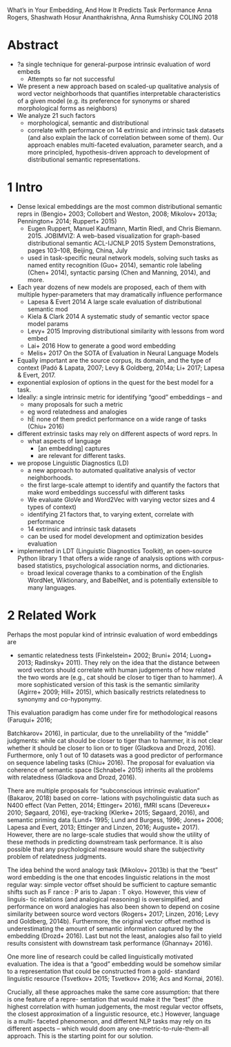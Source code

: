 What’s in Your Embedding, And How It Predicts Task Performance 
Anna Rogers, Shashwath Hosur Ananthakrishna, Anna Rumshisky 
COLING 2018

# Abstract

* ?a single technique for general-purpose intrinsic evaluation of word embeds
  * Attempts so far not successful
* We present a new approach
  based on scaled-up qualitative analysis of word vector neighborhoods that
  quantifies interpretable characteristics of a given model
  (e.g. its preference for synonyms or shared morphological forms as neighbors)
* We analyze 21 such factors
  * morphological, semantic and distributional
  * correlate with performance on 14 extrinsic and intrinsic task datasets
  (and also explain the lack of correlation between some of them). Our approach
  enables multi-faceted evaluation, parameter search, and
  a more principled, hypothesis-driven approach to development of
  distributional semantic representations.

# 1 Intro

* Dense lexical embeddings are the most common distributional semantic reprs in
  (Bengio+ 2003; Collobert and Weston, 2008; Mikolov+ 2013a; Pennington+ 2014;
  Ruppert+ 2015)
  * Eugen Ruppert, Manuel Kaufmann, Martin Riedl, and Chris Biemann. 2015.
    JOBIMVIZ: A web-based visualization for graph-based distributional semantic
    ACL-IJCNLP 2015 System Demonstrations, pages 103–108, Beijing, China, July
  * used in task-specific neural network models, solving such tasks as
    named entity recognition (Guo+ 2014), semantic role labeling (Chen+ 2014),
    syntactic parsing (Chen and Manning, 2014), and more.
* Each year dozens of new models are proposed, each of them with multiple
  hyper-parameters that may dramatically influence performance
  * Lapesa & Evert 2014 A large scale evaluation of distributional semantic mod
  * Kiela & Clark 2014 A systematic study of semantic vector space model params
  * Levy+ 2015 Improving distributional similarity with lessons from word embed
  * Lai+ 2016 How to generate a good word embedding
  * Melis+ 2017 On the SOTA of Evaluation in Neural Language Models
* Equally important are the source corpus, its domain, and the type of context
  (Padó & Lapata, 2007; Levy & Goldberg, 2014a; Li+ 2017; Lapesa & Evert, 2017.
* exponential explosion of options in the quest for the best model for a task.
* Ideally: a single intrinsic metric for identifying “good” embeddings – and
  * many proposals for such a metric
  * eg word relatedness and analogies
  * hE none of them predict performance on a wide range of tasks (Chiu+ 2016)
* different extrinsic tasks may rely on different aspects of word reprs. In
  * what aspects of language
    * [an embedding] captures
    * are relevant for different tasks.
* we propose Linguistic Diagnostics (LD)
  * a new approach to automated qualitative analysis of vector neighborhoods.
  * the first large-scale attempt to identify and quantify the factors that
    make word embeddings successful with different tasks
  * We evaluate GloVe and Word2Vec with varying vector sizes and 4 types of
    context)
  * identifying 21 factors that, to varying extent, correlate with performance
  * 14 extrinsic and intrinsic task datasets
  * can be used  for model development and optimization besides evaluation
* implemented in LDT (Linguistic Diagnostics Toolkit),
  an open-source Python library 1 that offers
  a wide range of analysis options with
  corpus-based statistics, psychological association norms, and dictionaries.
  * broad lexical coverage thanks to a combination of the English WordNet,
    Wiktionary, and BabelNet, and is potentially extensible to many languages.

# 2 Related Work

Perhaps the most popular kind of intrinsic evaluation of word embeddings are
* semantic relatedness tests
  (Finkelstein+ 2002; Bruni+ 2014; Luong+ 2013; Radinsky+ 2011). They rely on
the idea that the distance between word vectors should correlate with human judgements of how related
the two words are (e.g., cat should be closer to tiger than to hammer). A more sophisticated version
of this task is the semantic similarity (Agirre+ 2009; Hill+ 2015), which basically restricts
relatedness to synonymy and co-hyponymy.

This evaluation paradigm has come under fire for methodological reasons (Faruqui+ 2016;

Batchkarov+ 2016), in particular, due to the unreliability of the “middle” judgments: while cat
should be closer to tiger than to hammer, it is not clear whether it should be closer to lion or to tiger
(Gladkova and Drozd, 2016). Furthermore, only 1 out of 10 datasets was a good predictor of performance
on sequence labeling tasks (Chiu+ 2016). The proposal for evaluation via coherence of semantic
space (Schnabel+ 2015) inherits all the problems with relatedness (Gladkova and Drozd, 2016).

There are multiple proposals for “subconscious intrinsic evaluation” (Bakarov, 2018) based on corre-
lations with psycholinguistic data such as N400 effect (Van Petten, 2014; Ettinger+ 2016), fMRI
scans (Devereux+ 2010; Søgaard, 2016), eye-tracking (Klerke+ 2015; Søgaard, 2016), and
semantic priming data (Lund+ 1995; Lund and Burgess, 1996; Jones+ 2006; Lapesa and Evert,
2013; Ettinger and Linzen, 2016; Auguste+ 2017). However, there are no large-scale studies that
would show the utility of these methods in predicting downstream task performance. It is also possible
that any psychological measure would share the subjectivity problem of relatedness judgments.

The idea behind the word analogy task (Mikolov+ 2013b) is that the “best” word embedding is
the one that encodes linguistic relations in the most regular way: simple vector offset should be sufficient
to capture semantic shifts such as F rance : P aris to Japan : T okyo. However, this view of linguis-
tic relations (and analogical reasoning) is oversimplified, and performance on word analogies has also
been shown to depend on cosine similarity between source word vectors (Rogers+ 2017; Linzen,
2016; Levy and Goldberg, 2014b). Furthermore, the original vector offset method is underestimating the
amount of semantic information captured by the embedding (Drozd+ 2016). Last but not the least,
analogies also fail to yield results consistent with downstream task performance (Ghannay+ 2016).

One more line of research could be called linguistically motivated evaluation. The idea is that a
“good” embedding would be somehow similar to a representation that could be constructed from a gold-
standard linguistic resource (Tsvetkov+ 2015; Tsvetkov+ 2016; Acs and Kornai, 2016).

Crucially, all these approaches make the same core assumption: that there is one feature of a repre-
sentation that would make it the “best” (the highest correlation with human judgements, the most regular
vector offsets, the closest approximation of a linguistic resource, etc.) However, language is a multi-
faceted phenomenon, and different NLP tasks may rely on its different aspects – which would doom any
one-metric-to-rule-them-all approach. This is the starting point for our solution.
